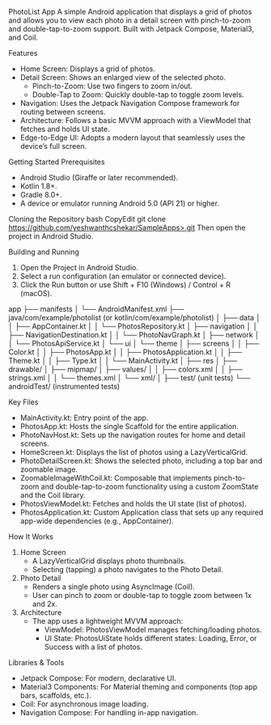 PhotoList App
A simple Android application that displays a grid of photos and allows you to view each photo in a detail screen with pinch-to-zoom and double-tap-to-zoom support. Built with Jetpack Compose, Material3, and Coil.

Features
* Home Screen: Displays a grid of photos.
* Detail Screen: Shows an enlarged view of the selected photo.
    * Pinch-to-Zoom: Use two fingers to zoom in/out.
    * Double-Tap to Zoom: Quickly double-tap to toggle zoom levels.
* Navigation: Uses the Jetpack Navigation Compose framework for routing between screens.
* Architecture: Follows a basic MVVM approach with a ViewModel that fetches and holds UI state.
* Edge-to-Edge UI: Adopts a modern layout that seamlessly uses the device’s full screen.

Getting Started
Prerequisites
* Android Studio (Giraffe or later recommended).
* Kotlin 1.8+.
* Gradle 8.0+.
* A device or emulator running Android 5.0 (API 21) or higher.
  

Cloning the Repository
bash
CopyEdit
git clone https://github.com/yeshwanthcshekar/SampleApps>.git
Then open the project in Android Studio.

Building and Running
1. Open the Project in Android Studio.
2. Select a run configuration (an emulator or connected device).
3. Click the Run button or use Shift + F10 (Windows) / Control + R (macOS).

app
├── manifests
│   └── AndroidManifest.xml
├── java/com/example/photolist  (or kotlin/com/example/photolist)
│   ├── data
│   │   ├── AppContainer.kt
│   │   └── PhotosRepository.kt
│   ├── navigation
│   │   ├── NavigationDestination.kt
│   │   └── PhotoNavGraph.kt
│   ├── network
│   │   └── PhotosApiService.kt
│   └── ui
│       └── theme
│           ├── screens
│           │   ├── Color.kt
│           │   ├── PhotosApp.kt
│           │   ├── PhotosApplication.kt
│           │   ├── Theme.kt
│           │   ├── Type.kt
│           │   └── MainActivity.kt
│
├── res
│   ├── drawable/
│   ├── mipmap/
│   ├── values/
│   │   ├── colors.xml
│   │   ├── strings.xml
│   │   └── themes.xml
│   └── xml/
│
├── test/ (unit tests)
└── androidTest/ (instrumented tests)


Key Files
* MainActivity.kt: Entry point of the app.
* PhotosApp.kt: Hosts the single Scaffold for the entire application.
* PhotoNavHost.kt: Sets up the navigation routes for home and detail screens.
* HomeScreen.kt: Displays the list of photos using a LazyVerticalGrid.
* PhotoDetailScreen.kt: Shows the selected photo, including a top bar and zoomable image.
* ZoomableImageWithCoil.kt: Composable that implements pinch-to-zoom and double-tap-to-zoom functionality using a custom ZoomState and the Coil library.
* PhotosViewModel.kt: Fetches and holds the UI state (list of photos).
* PhotosApplication.kt: Custom Application class that sets up any required app-wide dependencies (e.g., AppContainer).

How It Works
1. Home Screen
    * A LazyVerticalGrid displays photo thumbnails.
    * Selecting (tapping) a photo navigates to the Photo Detail.
2. Photo Detail
    * Renders a single photo using AsyncImage (Coil).
    * User can pinch to zoom or double-tap to toggle zoom between 1x and 2x.
3. Architecture
    * The app uses a lightweight MVVM approach:
        * ViewModel: PhotosViewModel manages fetching/loading photos.
        * UI State: PhotosUiState holds different states: Loading, Error, or Success with a list of photos.

Libraries & Tools
* Jetpack Compose: For modern, declarative UI.
* Material3 Components: For Material theming and components (top app bars, scaffolds, etc.).
* Coil: For asynchronous image loading.
* Navigation Compose: For handling in-app navigation.
